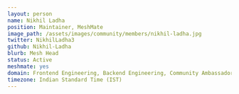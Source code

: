 ```yaml
---
layout: person
name: Nikhil Ladha
position: Maintainer, MeshMate
image_path: /assets/images/community/members/nikhil-ladha.jpg
twitter: NikhilLadha3
github: Nikhil-Ladha
blurb: Mesh Head
status: Active
meshmate: yes
domain: Frontend Engineering, Backend Engineering, Community Ambassador
timezone: Indian Standard Time (IST)
---
```

